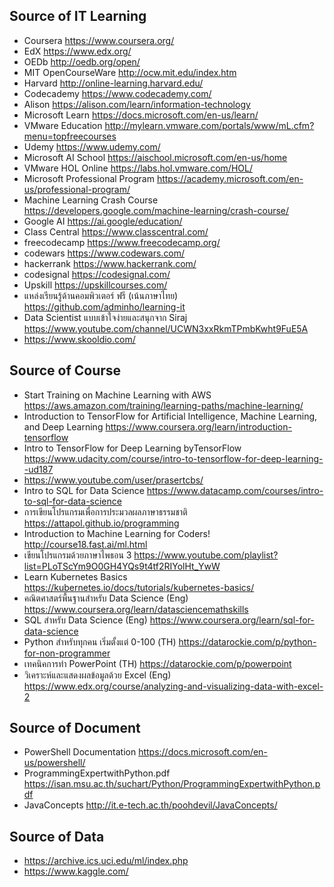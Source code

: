 ## Source of IT Learning
* Coursera <https://www.coursera.org/>
* EdX <https://www.edx.org/>
* OEDb <http://oedb.org/open/>
* MIT OpenCourseWare <http://ocw.mit.edu/index.htm>
* Harvard <http://online-learning.harvard.edu/>
* Codecademy <https://www.codecademy.com/>
* Alison <https://alison.com/learn/information-technology>
* Microsoft Learn <https://docs.microsoft.com/en-us/learn/>
* VMware Education <http://mylearn.vmware.com/portals/www/mL.cfm?menu=topfreecourses>
* Udemy <https://www.udemy.com/>
* Microsoft AI School <https://aischool.microsoft.com/en-us/home>
* VMware HOL Online <https://labs.hol.vmware.com/HOL/>
* Microsoft Professional Program <https://academy.microsoft.com/en-us/professional-program/>
* Machine Learning Crash Course <https://developers.google.com/machine-learning/crash-course/>
* Google AI <https://ai.google/education/>
* Class Central <https://www.classcentral.com/>
* freecodecamp <https://www.freecodecamp.org/>
* codewars <https://www.codewars.com/>
* hackerrank <https://www.hackerrank.com/>
* codesignal <https://codesignal.com/>
* Upskill <https://upskillcourses.com/>
* แหล่งเรียนรู้ด้านคอมพิวเตอร์ ฟรี (เน้นภาษาไทย) <https://github.com/adminho/learning-it>
* Data Scientist แบบเข้าใจง่ายและสนุกจาก Siraj <https://www.youtube.com/channel/UCWN3xxRkmTPmbKwht9FuE5A>
* <https://www.skooldio.com/>


## Source of Course

* Start Training on Machine Learning with AWS <https://aws.amazon.com/training/learning-paths/machine-learning/>
* Introduction to TensorFlow for Artificial Intelligence, Machine Learning, and Deep Learning <https://www.coursera.org/learn/introduction-tensorflow>
* Intro to TensorFlow for Deep Learning byTensorFlow <https://www.udacity.com/course/intro-to-tensorflow-for-deep-learning--ud187>
* <https://www.youtube.com/user/prasertcbs/>
* Intro to SQL for Data Science <https://www.datacamp.com/courses/intro-to-sql-for-data-science>
* การเขียนโปรแกรมเพื่อการประมวลผลภาษาธรรมชาติ <https://attapol.github.io/programming>
* Introduction to Machine Learning for Coders! <http://course18.fast.ai/ml.html>
* เขียนโปรแกรมด้วยภาษาไพธอน 3 <https://www.youtube.com/playlist?list=PLoTScYm9O0GH4YQs9t4tf2RIYolHt_YwW>
* Learn Kubernetes Basics <https://kubernetes.io/docs/tutorials/kubernetes-basics/>
* คณิตศาสตร์พื้นฐานสำหรับ Data Science (Eng) <https://www.coursera.org/learn/datasciencemathskills>
* SQL สำหรับ Data Science (Eng) <https://www.coursera.org/learn/sql-for-data-science>
* Python สำหรับทุกคน เริ่มตั้งแต่ 0-100 (TH) <https://datarockie.com/p/python-for-non-programmer>
* เทคนิคการทำ PowerPoint (TH) <https://datarockie.com/p/powerpoint>
* วิเคราะห์และแสดงผลข้อมูลด้วย Excel (Eng) <https://www.edx.org/course/analyzing-and-visualizing-data-with-excel-2>

## Source of Document

* PowerShell Documentation <https://docs.microsoft.com/en-us/powershell/>
* ProgrammingExpertwithPython.pdf <https://isan.msu.ac.th/suchart/Python/ProgrammingExpertwithPython.pdf>
* JavaConcepts <http://it.e-tech.ac.th/poohdevil/JavaConcepts/>

## Source of Data
* <https://archive.ics.uci.edu/ml/index.php>
* <https://www.kaggle.com/>

